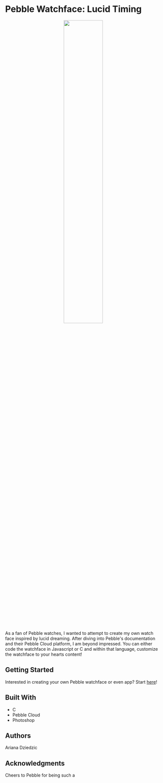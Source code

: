 # Pebble Watchface: Lucid Timing

<p align="center">
  <img src="https://cloud.githubusercontent.com/assets/20157962/18937516/f3581752-85be-11e6-81b2-c039794a3dd7.png" width="50%">
  </img>
</p>

As a fan of Pebble watches, I wanted to attempt to create my own watch face inspired by lucid dreaming. After diving into Pebble's documentation and their Pebble Cloud platform, I am beyond impressed. You can either code the watchface in Javascript or C and within that language, customize the watchface to your hearts content!

## Getting Started
Interested in creating your own Pebble watchface or even app? Start <a href="https://developer.pebble.com/tutorials/">here</a>!

## Built With
* C 
* Pebble Cloud
* Photoshop

## Authors
Ariana Dziedzic

## Acknowledgments
Cheers to Pebble for being such a 
